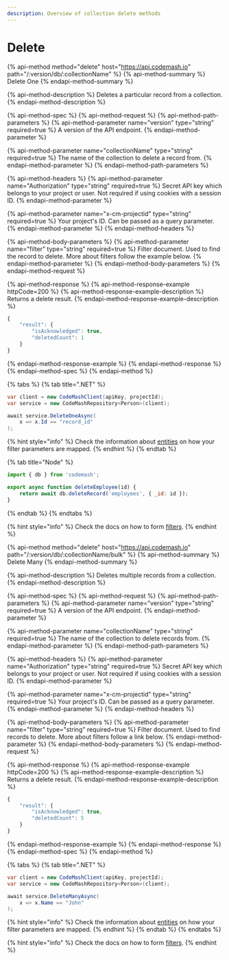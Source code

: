 ```yaml
---
description: Overview of collection delete methods
---
```


# Delete

{% api-method method="delete" host="https://api.codemash.io" path="/:version/db/:collectionName" %}
{% api-method-summary %}
Delete One
{% endapi-method-summary %}

{% api-method-description %}
Deletes a particular record from a collection.
{% endapi-method-description %}

{% api-method-spec %}
{% api-method-request %}
{% api-method-path-parameters %}
{% api-method-parameter name="version" type="string" required=true %}
A version of the API endpoint.
{% endapi-method-parameter %}

{% api-method-parameter name="collectionName" type="string" required=true %}
The name of the collection to delete a record from.
{% endapi-method-parameter %}
{% endapi-method-path-parameters %}

{% api-method-headers %}
{% api-method-parameter name="Authorization" type="string" required=true %}
Secret API key which belongs to your project or user. Not required if using cookies with a session ID.
{% endapi-method-parameter %}

{% api-method-parameter name="x-cm-projectid" type="string" required=true %}
Your project's ID. Can be passed as a query parameter.
{% endapi-method-parameter %}
{% endapi-method-headers %}

{% api-method-body-parameters %}
{% api-method-parameter name="filter" type="string" required=true %}
Filter document. Used to find the record to delete. More about filters follow the example below.
{% endapi-method-parameter %}
{% endapi-method-body-parameters %}
{% endapi-method-request %}

{% api-method-response %}
{% api-method-response-example httpCode=200 %}
{% api-method-response-example-description %}
Returns a delete result.
{% endapi-method-response-example-description %}

```javascript
{
    "result": {
        "isAcknowledged": true,
        "deletedCount": 1
    } 
}
```
{% endapi-method-response-example %}
{% endapi-method-response %}
{% endapi-method-spec %}
{% endapi-method %}

{% tabs %}
{% tab title=".NET" %}
```csharp
var client = new CodeMashClient(apiKey, projectId);
var service = new CodeMashRepository<Person>(client);

await service.DeleteOneAsync(
    x => x.Id == "record_id"
);
```

{% hint style="info" %}
Check the information about [entities](entities.md) on how your filter parameters are mapped.
{% endhint %}
{% endtab %}

{% tab title="Node" %}
```javascript
import { db } from 'codemash';

export async function deleteEmployee(id) {
    return await db.deleteRecord('employees', { _id: id });
}
```
{% endtab %}
{% endtabs %}

{% hint style="info" %}
Check the docs on how to form [filters](../../../other-topics/list-parameters/filter.md).
{% endhint %}

{% api-method method="delete" host="https://api.codemash.io" path="/:version/db/:collectionName/bulk" %}
{% api-method-summary %}
Delete Many
{% endapi-method-summary %}

{% api-method-description %}
Deletes multiple records from a collection.
{% endapi-method-description %}

{% api-method-spec %}
{% api-method-request %}
{% api-method-path-parameters %}
{% api-method-parameter name="version" type="string" required=true %}
A version of the API endpoint.
{% endapi-method-parameter %}

{% api-method-parameter name="collectionName" type="string" required=true %}
The name of the collection to delete records from.
{% endapi-method-parameter %}
{% endapi-method-path-parameters %}

{% api-method-headers %}
{% api-method-parameter name="Authorization" type="string" required=true %}
Secret API key which belongs to your project or user. Not required if using cookies with a session ID.
{% endapi-method-parameter %}

{% api-method-parameter name="x-cm-projectid" type="string" required=true %}
Your project's ID. Can be passed as a query parameter.
{% endapi-method-parameter %}
{% endapi-method-headers %}

{% api-method-body-parameters %}
{% api-method-parameter name="filter" type="string" required=true %}
Filter document. Used to find records to delete. More about filters follow a link below.
{% endapi-method-parameter %}
{% endapi-method-body-parameters %}
{% endapi-method-request %}

{% api-method-response %}
{% api-method-response-example httpCode=200 %}
{% api-method-response-example-description %}
Returns a delete result.
{% endapi-method-response-example-description %}

```javascript
{
    "result": {
        "isAcknowledged": true,
        "deletedCount": 5
    } 
}
```
{% endapi-method-response-example %}
{% endapi-method-response %}
{% endapi-method-spec %}
{% endapi-method %}

{% tabs %}
{% tab title=".NET" %}
```csharp
var client = new CodeMashClient(apiKey, projectId);
var service = new CodeMashRepository<Person>(client);

await service.DeleteManyAsync(
    x => x.Name == "John"
);
```

{% hint style="info" %}
Check the information about [entities](entities.md) on how your filter parameters are mapped.
{% endhint %}
{% endtab %}
{% endtabs %}

{% hint style="info" %}
Check the docs on how to form [filters](../../../other-topics/list-parameters/filter.md).
{% endhint %}

